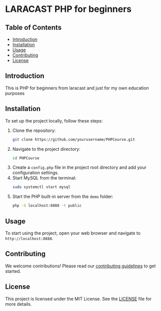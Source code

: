 # LARACAST PHP for beginners

## Table of Contents

- [Introduction](#introduction)
- [Installation](#installation)
- [Usage](#usage)
- [Contributing](#contributing)
- [License](#license)

## Introduction

This is PHP for beginners from laracast and just for my own education purposes

## Installation

To set up the project locally, follow these steps:

1. Clone the repository:
   ```bash
   git clone https://github.com/yourusername/PHPCourse.git
   ```
2. Navigate to the project directory:
   ```bash
   cd PHPCourse
   ```
3. Create a `config.php` file in the project root directory and add your configuration settings.
4. Start MySQL from the terminal:
   ```bash
   sudo systemctl start mysql
   ```
5. Start the PHP built-in server from the `demo` folder:
   ```bash
   php -S localhost:8888 -t public
   ```

## Usage

To start using the project, open your web browser and navigate to `http://localhost:8888`.

## Contributing

We welcome contributions! Please read our [contributing guidelines](CONTRIBUTING.md) to get started.

## License

This project is licensed under the MIT License. See the [LICENSE](LICENSE) file for more details.

